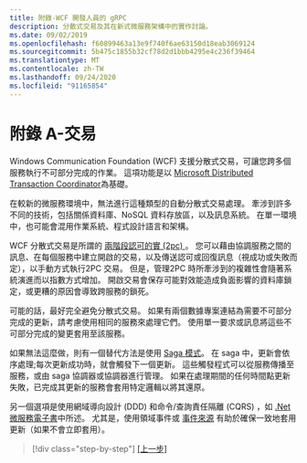 ```yaml
---
title: 附錄-WCF 開發人員的 gRPC
description: 分散式交易及其在新式微服務架構中的實作討論。
ms.date: 09/02/2019
ms.openlocfilehash: f60899463a13e9f740f6ae63150d18eab3069124
ms.sourcegitcommit: 5b475c1855b32cf78d2d1bbb4295e4c236f39464
ms.translationtype: MT
ms.contentlocale: zh-TW
ms.lasthandoff: 09/24/2020
ms.locfileid: "91165854"
---
```

# <a name="appendix-a---transactions"></a>附錄 A-交易

Windows Communication Foundation (WCF) 支援分散式交易，可讓您跨多個服務執行不可部分完成的作業。 這項功能是以 [Microsoft Distributed Transaction Coordinator](/previous-versions/windows/desktop/ms684146(v=vs.85))為基礎。

在較新的微服務環境中，無法進行這種類型的自動分散式交易處理。 牽涉到許多不同的技術，包括關係資料庫、NoSQL 資料存放區，以及訊息系統。 在單一環境中，也可能會混用作業系統、程式設計語言和架構。

WCF 分散式交易是所謂的 [兩階段認可的實 (2pc) ](https://en.wikipedia.org/wiki/Two-phase_commit_protocol)。 您可以藉由協調服務之間的訊息、在每個服務中建立開啟的交易，以及傳送認可或回復訊息（視成功或失敗而定），以手動方式執行2PC 交易。 但是，管理2PC 時所牽涉到的複雜性會隨著系統演進而以指數方式增加。 開啟交易會保存可能對效能造成負面影響的資料庫鎖定，或更糟的原因會導致跨服務的鎖死。

可能的話，最好完全避免分散式交易。 如果有兩個數據專案連結為需要不可部分完成的更新，請考慮使用相同的服務來處理它們。 使用單一要求或訊息將這些不可部分完成的變更套用至該服務。

如果無法這麼做，則有一個替代方法是使用 [Saga 模式](https://microservices.io/patterns/data/saga.html)。 在 saga 中，更新會依序處理;每次更新成功時，就會觸發下一個更新。 這些觸發程式可以從服務傳播至服務，或由 saga 協調器或協調器進行管理。 如果在處理期間的任何時間點更新失敗，已完成其更新的服務會套用特定邏輯以將其還原。

另一個選項是使用網域導向設計 (DDD) 和命令/查詢責任隔離 (CQRS) ，如 [.Net 微服務電子書](../microservices/microservice-ddd-cqrs-patterns/index.md)中所述。 尤其是，使用領域事件或 [事件來源](https://martinfowler.com/eaaDev/EventSourcing.html) 有助於確保一致地套用更新（如果不會立即套用）。

>[!div class="step-by-step"]
>[[上一步]](application-performance-management.md)
